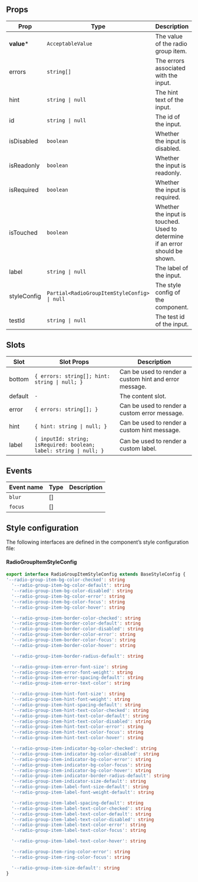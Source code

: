 <!-- This file is automatically generated, do not edit manually. -->

## Props

| Prop | Type | Description | Default |
| ---- | ---- | ----------- | ------- |
| **value*** | `AcceptableValue` | The value of the radio group item. |  |
| errors | `string[]` | The errors associated with the input. | `[]` |
| hint | `string \| null` | The hint text of the input. | `null` |
| id | `string \| null` | The id of the input. | `null` |
| isDisabled | `boolean` | Whether the input is disabled. | `false` |
| isReadonly | `boolean` | Whether the input is readonly. | `false` |
| isRequired | `boolean` | Whether the input is required. | `false` |
| isTouched | `boolean` | Whether the input is touched. Used to determine if an error should be shown. | `false` |
| label | `string \| null` | The label of the input. | `null` |
| styleConfig | `Partial<RadioGroupItemStyleConfig> \| null` | The style config of the component. | `null` |
| testId | `string \| null` | The test id of the input. | `null` |


## Slots

| Slot | Slot Props | Description |
| --------- | ---- | ----------- |
| bottom | `{ errors: string[]; hint: string \| null; }` | Can be used to render a custom hint and error message. |
| default | `-` | The content slot. |
| error | `{ errors: string[]; }` | Can be used to render a custom error message. |
| hint | `{ hint: string \| null; }` | Can be used to render a custom hint message. |
| label | `{ inputId: string; isRequired: boolean; label: string \| null; }` | Can be used to render a custom label. |


## Events

| Event name | Type | Description |
| ---------- | ---- | ----------- |
| `blur` | [] |  |
| `focus` | [] |  |


## Style configuration

The following interfaces are defined in the component’s style configuration file:

#### RadioGroupItemStyleConfig

```ts
export interface RadioGroupItemStyleConfig extends BaseStyleConfig {
'--radio-group-item-bg-color-checked': string
  '--radio-group-item-bg-color-default': string
  '--radio-group-item-bg-color-disabled': string
  '--radio-group-item-bg-color-error': string
  '--radio-group-item-bg-color-focus': string
  '--radio-group-item-bg-color-hover': string

  '--radio-group-item-border-color-checked': string
  '--radio-group-item-border-color-default': string
  '--radio-group-item-border-color-disabled': string
  '--radio-group-item-border-color-error': string
  '--radio-group-item-border-color-focus': string
  '--radio-group-item-border-color-hover': string

  '--radio-group-item-border-radius-default': string

  '--radio-group-item-error-font-size': string
  '--radio-group-item-error-font-weight': string
  '--radio-group-item-error-spacing-default': string
  '--radio-group-item-error-text-color': string

  '--radio-group-item-hint-font-size': string
  '--radio-group-item-hint-font-weight': string
  '--radio-group-item-hint-spacing-default': string
  '--radio-group-item-hint-text-color-checked': string
  '--radio-group-item-hint-text-color-default': string
  '--radio-group-item-hint-text-color-disabled': string
  '--radio-group-item-hint-text-color-error': string
  '--radio-group-item-hint-text-color-focus': string
  '--radio-group-item-hint-text-color-hover': string

  '--radio-group-item-indicator-bg-color-checked': string
  '--radio-group-item-indicator-bg-color-disabled': string
  '--radio-group-item-indicator-bg-color-error': string
  '--radio-group-item-indicator-bg-color-focus': string
  '--radio-group-item-indicator-bg-color-hover': string
  '--radio-group-item-indicator-border-radius-default': string
  '--radio-group-item-indicator-size-default': string
  '--radio-group-item-label-font-size-default': string
  '--radio-group-item-label-font-weight-default': string

  '--radio-group-item-label-spacing-default': string
  '--radio-group-item-label-text-color-checked': string
  '--radio-group-item-label-text-color-default': string
  '--radio-group-item-label-text-color-disabled': string
  '--radio-group-item-label-text-color-error': string
  '--radio-group-item-label-text-color-focus': string

  '--radio-group-item-label-text-color-hover': string

  '--radio-group-item-ring-color-error': string
  '--radio-group-item-ring-color-focus': string

  '--radio-group-item-size-default': string
}
```


